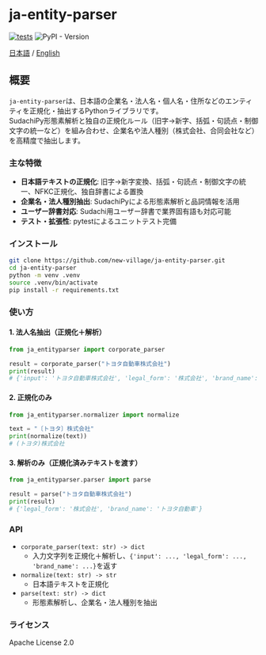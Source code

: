 
# ja-entity-parser  
[![tests](https://github.com/new-village/ja-entity-parser/actions/workflows/tests.yml/badge.svg)](https://github.com/new-village/ja-entity-parser/actions/workflows/tests.yml) ![PyPI - Version](https://img.shields.io/pypi/v/ja_entityparser)
  
[日本語](./README_ja.md) / [English](../README.md)  
  
## 概要

`ja-entity-parser`は、日本語の企業名・法人名・個人名・住所などのエンティティを正規化・抽出するPythonライブラリです。  
SudachiPy形態素解析と独自の正規化ルール（旧字→新字、括弧・句読点・制御文字の統一など）を組み合わせ、企業名や法人種別（株式会社、合同会社など）を高精度で抽出します。

### 主な特徴

- **日本語テキストの正規化**: 旧字→新字変換、括弧・句読点・制御文字の統一、NFKC正規化、独自辞書による置換
- **企業名・法人種別抽出**: SudachiPyによる形態素解析と品詞情報を活用
- **ユーザー辞書対応**: Sudachi用ユーザー辞書で業界固有語も対応可能
- **テスト・拡張性**: pytestによるユニットテスト完備

### インストール

```bash
git clone https://github.com/new-village/ja-entity-parser.git
cd ja-entity-parser
python -m venv .venv
source .venv/bin/activate
pip install -r requirements.txt
```

### 使い方

#### 1. 法人名抽出（正規化＋解析）

```python
from ja_entityparser import corporate_parser

result = corporate_parser("トヨタ自動車株式会社")
print(result)
# {'input': 'トヨタ自動車株式会社', 'legal_form': '株式会社', 'brand_name': 'トヨタ自動車'}
```

#### 2. 正規化のみ

```python
from ja_entityparser.normalizer import normalize

text = "〔トヨタ〕株式会社"
print(normalize(text))
# (トヨタ)株式会社
```

#### 3. 解析のみ（正規化済みテキストを渡す）

```python
from ja_entityparser.parser import parse

result = parse("トヨタ自動車株式会社")
print(result)
# {'legal_form': '株式会社', 'brand_name': 'トヨタ自動車'}
```

### API

- `corporate_parser(text: str) -> dict`
	- 入力文字列を正規化＋解析し、`{'input': ..., 'legal_form': ..., 'brand_name': ...}`を返す
- `normalize(text: str) -> str`
	- 日本語テキストを正規化
- `parse(text: str) -> dict`
	- 形態素解析し、企業名・法人種別を抽出

### ライセンス

Apache License 2.0
